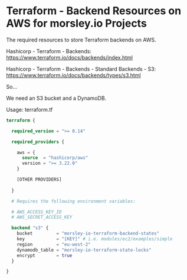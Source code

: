 # Terraform - Backend Resources on AWS for morsley.io Projects

The required resources to store Terraform backends on AWS.

Hashicorp - Terraform - Backends: https://www.terraform.io/docs/backends/index.html

Hashicorp - Terraform - Backends - Standard Backends - S3: https://www.terraform.io/docs/backends/types/s3.html

So...

We need an S3 bucket and a DynamoDB.

Usage: terraform.tf

```terraform
terraform {

  required_version = ">= 0.14"

  required_providers {

    aws = {
      source  = "hashicorp/aws"
      version = ">= 3.22.0"
    }

    [OTHER PROVIDERS]
    
  }

  # Requires the following environment variables:

  # AWS_ACCESS_KEY_ID
  # AWS_SECRET_ACCESS_KEY

  backend "s3" {
    bucket         = "morsley-io-terraform-backend-states"
    key            = "[KEY]" # i.e. modules/ec2/examples/simple
    region         = "eu-west-2"
    dynamodb_table = "morsley-io-terraform-state-locks"
    encrypt        = true
  }

}
```